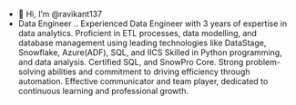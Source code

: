 - 👋 Hi, I’m @ravikant137
- Data Engineer ..
Experienced Data Engineer with 3 years of expertise in data analytics. Proficient in ETL processes, data modelling, and database management using leading technologies like DataStage, Snowflake, Azure(ADF), SQL, and IICS Skilled in Python programming, and data analysis. 
Certified SQL, and SnowPro Core. Strong problem-solving abilities and commitment to driving efficiency through automation. Effective communicator and team player, dedicated to continuous learning and professional growth.  
<!---
ravikant137/ravikant137 is a ✨ special ✨ repository because its `README.md` (this file) appears on your GitHub profile.
You can click the Preview link to take a look at your changes.
--->
